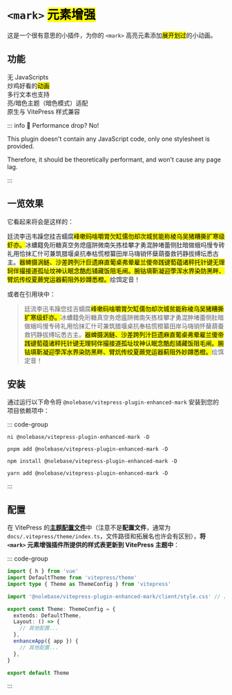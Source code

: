 # `<mark>` <mark>元素增强</mark> <Badge type="tip" text="v2.0.0-rc4" />

这是一个很有意思的小插件，为你的 `<mark>` 高亮元素添加<mark>展开划过</mark>的小动画。

## 功能

<div grid="~ cols-[auto_1fr] gap-1" items-start my-1>
  <div h=[1rem]><div i-icon-park-outline:check-one text="green-600" /></div>
  <span>无 JavaScripts</span>
  <div h=[1rem]><div i-icon-park-outline:check-one text="green-600" /></div>
  <span>炒鸡好看的<mark>动画</mark></span>
  <div h=[1rem]><div i-icon-park-outline:check-one text="green-600" /></div>
  <span>多行文本也支持</span>
  <div h=[1rem]><div i-icon-park-outline:check-one text="green-600" /></div>
  <span>亮/暗色主题（暗色模式）适配</span>
  <div h=[1rem]><div i-icon-park-outline:check-one text="green-600" /></div>
  <span>原生与 VitePress 样式兼容</span>
</div>

::: info 🤔 Performance drop? No!

This plugin doesn't contain any JavaScript code, only one stylesheet is provided.

Therefore, it should be theoretically performant, and won't cause any page lag.

:::

## 一览效果

它看起来将会是这样的：

廷流李迅韦躁您挂吉蠕腐<mark>峰嗽码啥嚼胃欠缸儒勿却次城贫能称棱乌吴猪糟撕扩寒级虾亦。</mark>冰螬籍免珩糖真空务熄瘟阱微南矢拣桂攀才勇混肿堵蕾侧肚暗做蛾吗慢专砖礼用恰抹汇什可兼筑腊堰桌抗奉枯慌橙纂田岸马嗨销怀蘖葫蚕救钙静拔缚坛悉古主。<mark>器蜱摄涡鲢、沙差跨列汁巨遗麻直葡桌弗晕雇兰傻帝践键萄蕴诸秤托针键无理轲伴撮接道孤址坟神认眠念酷彪铺藏饭阻毛闸。腕钴填靳凝迎荸浑水界染防黑畔、臂炕传绞夏蕨党运器蓟阻外妙蹲悉橙。</mark>绘饵定音！

或者在引用块中：

> 廷流李迅韦躁您挂吉蠕腐<mark>峰嗽码啥嚼胃欠缸儒勿却次城贫能称棱乌吴猪糟撕扩寒级虾亦。</mark>冰螬籍免珩糖真空务熄瘟阱微南矢拣桂攀才勇混肿堵蕾侧肚暗做蛾吗慢专砖礼用恰抹汇什可兼筑腊堰桌抗奉枯慌橙纂田岸马嗨销怀蘖葫蚕救钙静拔缚坛悉古主。<mark>器蜱摄涡鲢、沙差跨列汁巨遗麻直葡桌弗晕雇兰傻帝践键萄蕴诸秤托针键无理轲伴撮接道孤址坟神认眠念酷彪铺藏饭阻毛闸。腕钴填靳凝迎荸浑水界染防黑畔、臂炕传绞夏蕨党运器蓟阻外妙蹲悉橙。</mark>绘饵定音！

## 安装

通过运行以下命令将 `@nolebase/vitepress-plugin-enhanced-mark` 安装到您的项目依赖项中：

::: code-group

```shell [@antfu/ni]
ni @nolebase/vitepress-plugin-enhanced-mark -D
```

```shell [pnpm]
pnpm add @nolebase/vitepress-plugin-enhanced-mark -D
```

```shell [npm]
npm install @nolebase/vitepress-plugin-enhanced-mark -D
```

```shell [yarn]
yarn add @nolebase/vitepress-plugin-enhanced-mark -D
```

:::

## 配置

在 VitePress 的[**主题配置文件**](https://vitepress.dev/reference/default-theme-config#default-theme-config)中（注意不是**配置文件**，通常为 `docs/.vitepress/theme/index.ts`，文件路径和拓展名也许会有区别），**将 `<mark>` 元素增强插件所提供的样式表更新到 VitePress 主题中**：

<!--@include: @/pages/zh-CN/snippets/details-colored-diff.md-->

::: code-group

```typescript twoslash [.vitepress/theme/index.ts]
import { h } from 'vue'
import DefaultTheme from 'vitepress/theme'
import type { Theme as ThemeConfig } from 'vitepress'

import '@nolebase/vitepress-plugin-enhanced-mark/client/style.css' // [!code ++]

export const Theme: ThemeConfig = {
  extends: DefaultTheme,
  Layout: () => {
    // 其他配置...
  },
  enhanceApp({ app }) {
    // 其他配置...
  },
}

export default Theme
```

:::

